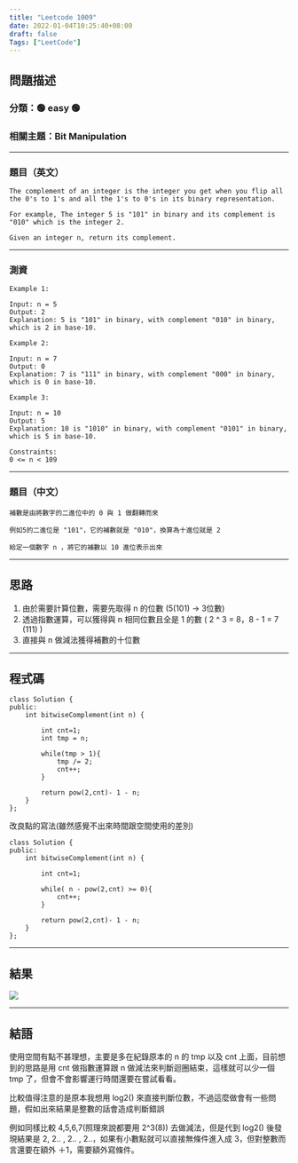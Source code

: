 ```yaml
---
title: "Leetcode 1009"
date: 2022-01-04T10:25:40+08:00
draft: false
Tags: ["LeetCode"]
---
```


## 問題描述

### 分類：🟢 easy 🟢
### 相關主題：Bit Manipulation

---

### 題目（英文）

```
The complement of an integer is the integer you get when you flip all the 0's to 1's and all the 1's to 0's in its binary representation.

For example, The integer 5 is "101" in binary and its complement is "010" which is the integer 2.

Given an integer n, return its complement.
```
---

### 測資

```
Example 1:

Input: n = 5
Output: 2
Explanation: 5 is "101" in binary, with complement "010" in binary, which is 2 in base-10.

Example 2:

Input: n = 7
Output: 0
Explanation: 7 is "111" in binary, with complement "000" in binary, which is 0 in base-10.

Example 3:

Input: n = 10
Output: 5
Explanation: 10 is "1010" in binary, with complement "0101" in binary, which is 5 in base-10.

Constraints:
0 <= n < 109

```

---

### 題目（中文）

```
補數是由將數字的二進位中的 0 與 1 做翻轉而來

例如5的二進位是 "101"，它的補數就是 "010"，換算為十進位就是 2

給定一個數字 n ，將它的補數以 10 進位表示出來

```

---

## 思路

1. 由於需要計算位數，需要先取得 n 的位數 (5(101) -> 3位數)
2. 透過指數運算，可以獲得與 n 相同位數且全是 1 的數 ( 2 ^ 3 = 8，8 - 1 = 7 (111) )
3. 直接與 n 做減法獲得補數的十位數

---

## 程式碼

```
class Solution {
public:
    int bitwiseComplement(int n) {
        
        int cnt=1;
        int tmp = n;
        
        while(tmp > 1){
            tmp /= 2;
            cnt++;
        }
                  
        return pow(2,cnt)- 1 - n;
    }
};
```

改良點的寫法(雖然感覺不出來時間跟空間使用的差別)
```
class Solution {
public:
    int bitwiseComplement(int n) {
        
        int cnt=1;
        
        while( n - pow(2,cnt) >= 0){
            cnt++;
        }
                  
        return pow(2,cnt)- 1 - n;
    }
};
```

---

## 結果
![](https://i.imgur.com/O5EsK80.png)

---

## 結語
使用空間有點不甚理想，主要是多在紀錄原本的 n 的 tmp 以及 cnt 上面，目前想到的思路是用 cnt 做指數運算跟 n 做減法來判斷迴圈結束，這樣就可以少一個 tmp 了，但會不會影響運行時間還要在嘗試看看。

比較值得注意的是原本我想用 log2() 來直接判斷位數，不過這麼做會有一些問題，假如出來結果是整數的話會造成判斷錯誤

例如同樣比較 4,5,6,7(照理來說都要用 2^3(8)) 去做減法，但是代到 log2() 後發現結果是 2, 2.. , 2.. , 2..，如果有小數點就可以直接無條件進入成 3，但對整數而言還要在額外 ＋1，需要額外寫條件。